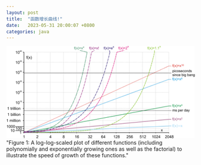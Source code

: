 ```yaml
---
layout: post
title:  "函数增长曲线!"
date:   2023-05-31 20:00:07 +0800
categories: java
---
```


![](../imgs/exponential_functions.svg) "Figure 1: A log-log-scaled plot of different functions (including polynomially and exponentially growing ones as well as the factorial) to illustrate the speed of growth of these functions."